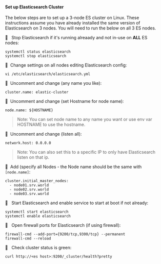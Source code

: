 #### Set up Elasticsearch Cluster

The below steps are to set up a 3-node ES cluster on Linux. These instructions assume you have already installed the same version of Elasticsearch on 3 nodes. You will need to run the below on all 3 ES nodes.

🔴 &nbsp; Stop Elasticsearch if it's running alreaady and not in-use on **ALL** ES nodes:
```
systemctl status elasticsearch
systemctl stop elasticsearch
```

🔴 &nbsp;Change settings on all nodes editing Elasticsearch config:
```
vi /etc/elasticsearch/elasticsearch.yml
```

🔴 &nbsp;Uncomment and change (any name you like):
```
cluster.name: elastic-cluster
```

🔴 &nbsp;Uncomment and change (set Hostname for node name):
```
node.name: ${HOSTNAME}
```
>Note: You can set node name to any name you want or use env var HOSTNAME to use the hostname.

🔴 &nbsp;Uncomment and change (listen all):
```
network.host: 0.0.0.0
```
>Note: You can also set this to a specific IP to only have Elasticsearch listen on that ip.

🔴 &nbsp;Add (specify all Nodes - the Node name should be the same with `[node.name]`:
```
cluster.initial_master_nodes:
  - node01.srv.world
  - node02.srv.world
  - node03.srv.world
```

🔴 &nbsp; Start Elasticsearch and enable service to start at boot if not already:
```
systemctl start elasticsearch
systemctl enable elasticsearch
```

🔴 &nbsp; Open firewall ports for Elasticsearch (if using firewall):
```
firewall-cmd --add-port={9200/tcp,9300/tcp} --permanent
firewall-cmd --reload
```

🔴 &nbsp; Check cluster status is green:
```
curl http://<es host>:9200/_cluster/health?pretty
```

